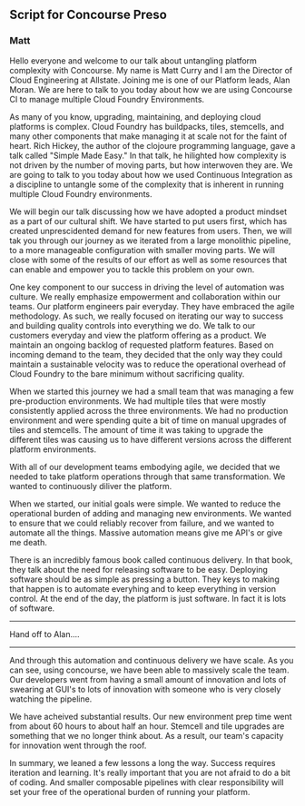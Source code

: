 ## Script for Concourse Preso

### Matt

Hello everyone and welcome to our talk about untangling platform complexity with Concourse.  My name is Matt Curry and I am the Director of Cloud Engineering at Allstate.  Joining me is one of our Platform leads, Alan Moran.  We are here to talk to you today about how we are using Concourse CI to manage multiple Cloud Foundry Environments.

As many of you know, upgrading, maintaining, and deploying cloud platforms is complex.  Cloud Foundry has buildpacks, tiles, stemcells, and many other components that make managing it at scale not for the faint of heart.  Rich Hickey, the author of the clojoure programming language, gave a talk called "Simple Made Easy."  In that talk, he hilighted how complexity is not driven by the number of moving parts, but how interwoven they are.  We are going to talk to you today about how we used Continuous Integration as a discipline to untangle some of the complexity that is inherent in running multiple Cloud Foundry environments.

We will begin our talk discussing how we have adopted a product mindset as a part of our cultural shift.  We have started to put users first, which has created unprescidented demand for new features from users.  Then, we will tak you through our journey as we iterated from a large monolithic pipeline, to a more manageable configuration with smaller moving parts.  We will close with some of the results of our effort as well as some resources that can enable and empower you to tackle this problem on your own.

One key component to our success in driving the level of automation was culture.  We really emphasize empowerment and collaboration within our teams.  Our platform engineers pair everyday.  They have embraced the agile methodology.  As such, we really focused on iterating our way to success and building quality controls into everything we do.  We talk to our customers everyday and view the platform offering as a product.  We maintain an ongoing backlog of requested platform features.  Based on incoming demand to the team, they decided that the only way they could maintain a sustainable velocity was to reduce the operational overhead of Cloud Foundry to the bare minimum without sacrificing quality.

When we started this journey we had a small team that was managing a few pre-production environments.  We had multiple tiles that were mostly consistently applied across the three environments.  We had no production environment and were spending quite a bit of time on manual upgrades of tiles and stemcells. The amount of time it was taking to upgrade the different tiles was causing us to have different versions across the different platform environments.

With all of our development teams embodying agile, we decided that we needed to take platform operations through that same transformation.  We wanted to continuously diliver the platform.  

When we started, our initial goals were simple.  We wanted to reduce the operational burden of adding and managing new environments.  We wanted to ensure that we could reliably recover from failure, and we wanted to automate all the things.  Massive automation means give me API's or give me death.

There is an incredibly famous book called continuous delivery.  In that book, they talk about the need for releasing software to be easy.  Deploying software should be as simple as pressing a button.  They keys to making that happen is to automate everyhing and to keep everything in version control.  At the end of the day, the platform is just software.  In fact it is lots of software.

---

Hand off to Alan....

---

And through this automation and continuous delivery we have scale.  As you can see, using concourse, we have been able to massively scale the team.  Our developers went from having a small amount of innovation and lots of swearing at GUI's to lots of innovation with someone who is very closely watching the pipeline.

We have acheived substantial results.  Our new environment prep time went from about 60 hours to about half an hour.  Stemcell and tile upgrades are something that we no longer think about. As a result, our team's capacity for innovation went through the roof.

 In summary, we leaned a few lessons a long the way.  Success requires iteration and learning.  It's really important that you are not afraid to do a bit of coding.  And smaller composable pipelines with clear responsibility will set your free of the operational burden of running your platform.


